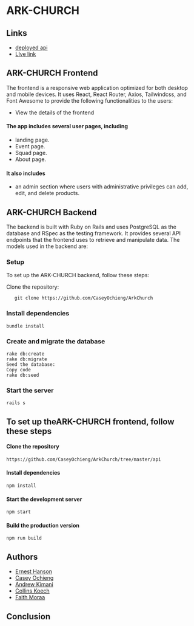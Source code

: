 # ARK-CHURCH

## Links

- [deployed api](/)
- [LIve link](/)

## ARK-CHURCH Frontend

The frontend is a responsive web application optimized for both desktop and mobile devices. It uses React, React Router, Axios, Tailwindcss, and Font Awesome to provide the following functionalities to the users:

- View the details of the frontend

#### The app includes several user pages, including

- landing page.
- Event page.
- Squad page.
- About page.

#### It also includes

- an admin section where users with administrative privileges can add, edit, and delete products.

## ARK-CHURCH Backend

The backend is built with Ruby on Rails and uses PostgreSQL as the database and RSpec as the testing framework. It provides several API endpoints that the frontend uses to retrieve and manipulate data. The models used in the backend are:

### Setup

To set up the ARK-CHURCH backend, follow these steps:

Clone the repository:

       git clone https://github.com/CaseyOchieng/ArkChurch

### Install dependencies

    bundle install

### Create and migrate the database

    rake db:create
    rake db:migrate
    Seed the database:
    Copy code
    rake db:seed

### Start the server

    rails s

## To set up theARK-CHURCH frontend, follow these steps

#### Clone the repository

    https://github.com/CaseyOchieng/ArkChurch/tree/master/api

#### Install dependencies

    npm install

#### Start the development server

    npm start

#### Build the production version

    npm run build

## Authors

- [Ernest Hanson](https://github.com/)
- [Casey Ochieng](https://github.com/)
- [Andrew Kimani](https://github.com/)
- [Collins Koech](https://github.com/)
- [Faith Moraa](https://github.com/)

## Conclusion
